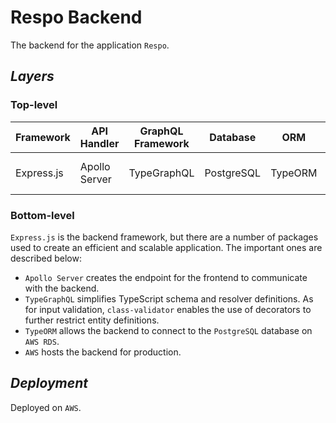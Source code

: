 # Respo Backend

The backend for the application `Respo`.

## _Layers_

### Top-level

| Framework  | API Handler   | GraphQL Framework | Database   | ORM     | Cloud Services  |
| ---------- | ------------- | ----------------- | ---------- | ------- | --------------- |
| Express.js | Apollo Server | TypeGraphQL       | PostgreSQL | TypeORM | AWS EC2 and RDS |

### Bottom-level

`Express.js` is the backend framework, but there are a number of packages used to create an efficient and scalable application. The important ones are described below:

- `Apollo Server` creates the endpoint for the frontend to communicate with the backend.
- `TypeGraphQL` simplifies TypeScript schema and resolver definitions. As for input validation, `class-validator` enables the use of decorators to further restrict entity definitions.
- `TypeORM` allows the backend to connect to the `PostgreSQL` database on `AWS RDS`.
- `AWS` hosts the backend for production.

## _Deployment_

Deployed on `AWS`.
